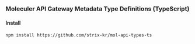 ### Moleculer API Gateway Metadata Type Definitions (TypeScript)

#### Install
```
npm install https://github.com/strix-kr/mol-api-types-ts
```
